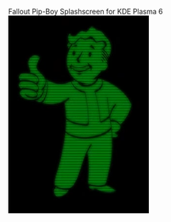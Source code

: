 Fallout Pip-Boy Splashscreen for KDE Plasma 6
![alt text](https://github.com/LuMarans30/FalloutPipBoy-Plasma6-Splashscreen/blob/main/FalloutPipBoy-Loading-Plasma6/contents/previews/splash.png "preview")
